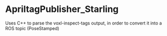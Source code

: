 # ApriltagPublisher_Starling
Uses C++ to parse the voxl-inspect-tags output, in order to convert it into a ROS topic (PoseStamped)
